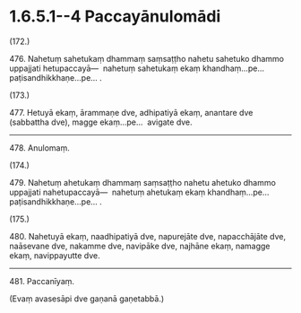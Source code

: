 

# 1.6.5.1--4 Paccayānulomādi





(172.)

476\. Nahetuṃ sahetukaṃ dhammaṃ saṃsaṭṭho nahetu sahetuko dhammo uppajjati hetupaccayā—  nahetuṃ sahetukaṃ ekaṃ khandhaṃ…pe…  paṭisandhikkhaṇe…pe… .

(173.)

477\. Hetuyā ekaṃ, ārammaṇe dve, adhipatiyā ekaṃ, anantare dve (sabbattha dve), magge ekaṃ…pe…  avigate dve.

---

478\. Anulomaṃ.



(174.)

479\. Nahetuṃ ahetukaṃ dhammaṃ saṃsaṭṭho nahetu ahetuko dhammo uppajjati nahetupaccayā—  nahetuṃ ahetukaṃ ekaṃ khandhaṃ…pe…  paṭisandhikkhaṇe…pe… .

(175.)

480\. Nahetuyā ekaṃ, naadhipatiyā dve, napurejāte dve, napacchājāte dve, naāsevane dve, nakamme dve, navipāke dve, najhāne ekaṃ, namagge ekaṃ, navippayutte dve.

---

481\. Paccanīyaṃ.

  
(Evaṃ avasesāpi dve gaṇanā gaṇetabbā.)





